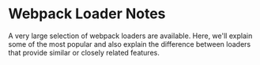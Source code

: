 # Webpack Loader Notes

A very large selection of webpack loaders are available.  Here, we'll explain
some of the most popular and also explain the difference between loaders that
provide similar or closely related features.
